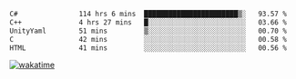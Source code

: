 <!--START_SECTION:waka-->

```txt
C#               114 hrs 6 mins  ███████████████████████▒░   93.57 %
C++              4 hrs 27 mins   █░░░░░░░░░░░░░░░░░░░░░░░░   03.66 %
UnityYaml        51 mins         ▒░░░░░░░░░░░░░░░░░░░░░░░░   00.70 %
C                42 mins         ░░░░░░░░░░░░░░░░░░░░░░░░░   00.58 %
HTML             41 mins         ░░░░░░░░░░░░░░░░░░░░░░░░░   00.56 %
```

<!--END_SECTION:waka-->
[![wakatime](https://wakatime.com/badge/user/6c2f442e-41b4-42e3-bc06-d5d8203ad1da.svg)](https://wakatime.com/@6c2f442e-41b4-42e3-bc06-d5d8203ad1da)
